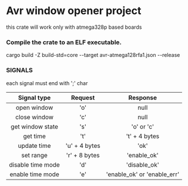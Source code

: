 # Avr window opener project

this crate will work only with atmega328p based boards

### Compile the crate to an ELF executable.
cargo build -Z build-std=core --target avr-atmega128rfa1.json --release

### SIGNALS

each signal must end with ';' char

| Signal type | Request | Response |
|:-:|:-:|:-:|
| open window | 'o' | null |
| close window | 'c' | null |
| get window state | 's' | 'o' or 'c' |
| get time | 't' | 't' + 4 bytes |
| update time | 'u' + 4 bytes | 'ok' |
| set range | 'r' + 8 bytes | 'enable_ok' |
| disable time mode | 'd' | 'disable_ok' |
| enable time mode | 'e' | 'enable_ok' or 'enable_err' |
